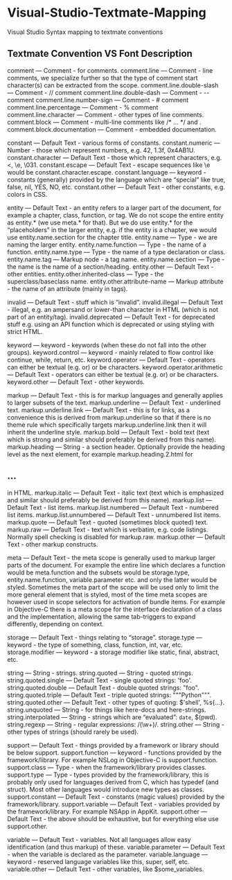 # Visual-Studio-Textmate-Mapping
Visual Studio Syntax mapping to textmate conventions

Textmate Convention                  VS Font                 Description
------------------------------------------------------------------------
comment                             — Comment              - for comments.
comment.line                        — Comment              - line comments, we specialize further so that the type of comment start character(s) can be extracted from the scope. 
comment.line.double-slash           — Comment              - // comment
comment.line.double-dash            — Comment              - -- comment
comment.line.number-sign            — Comment              - # comment
comment.line.percentage             — Comment              - % comment
comment.line.character              — Comment              - other types of line comments.
comment.block                       — Comment              - multi-line comments like /* … */ and <!-- … -->. 
comment.block.documentation         — Comment              - embedded documentation.

constant                            — Default Text         - various forms of constants.
constant.numeric                    — Number               - those which represent numbers, e.g. 42, 1.3f, 0x4AB1U.
constant.character                  — Default Text         - those which represent characters, e.g. &lt;, \e, \031. 
constant.escape                     — Default Text         - escape sequences like \e would be constant.character.escape.
constant.language                   — keyword              - constants (generally) provided by the language which are “special” like true, false, nil, YES, NO, etc.
constant.other                      — Default Text         - other constants, e.g. colors in CSS.

entity                              — Default Text         - an entity refers to a larger part of the document, for example a chapter, class, function, or tag. We do not scope the entire entity as entity.* (we use meta.* for that). But we do use entity.* for the “placeholders” in the larger entity, e.g. if the entity is a chapter, we would use entity.name.section for the chapter title.
entity.name                         — Type                 - we are naming the larger entity. 
entity.name.function                — Type                 - the name of a function.
entity.name.type                    — Type                 - the name of a type declaration or class.
entity.name.tag                     — Markup node          - a tag name.
entity.name.section                 — Type                 - the name is the name of a section/heading.
entity.other                        — Default Text         - other entities. 
entity.other.inherited-class        — Type                 - the superclass/baseclass name.
entity.other.attribute-name         — Markup attribute     - the name of an attribute (mainly in tags).

invalid                             — Default Text         - stuff which is “invalid”.
invalid.illegal                     — Default Text         - illegal, e.g. an ampersand or lower-than character in HTML (which is not part of an entity/tag).
invalid.deprecated                  — Default Text         - for deprecated stuff e.g. using an API function which is deprecated or using styling with strict HTML.

keyword                             — keyword              - keywords (when these do not fall into the other groups).
keyword.control                     — keyword              - mainly related to flow control like continue, while, return, etc.
keyword.operator                    — Default Text         - operators can either be textual (e.g. or) or be characters.
keyword.operator.arithmetic         — Default Text         - operators can either be textual (e.g. or) or be characters.
keyword.other                       — Default Text         - other keywords.

markup                              — Default Text         - this is for markup languages and generally applies to larger subsets of the text.
markup.underline                    — Default Text         - underlined text. 
markup.underline.link               — Default Text         - this is for links, as a convenience this is derived from markup.underline so that if there is no theme rule which specifically targets markup.underline.link then it will inherit the underline style.
markup.bold                         — Default Text         - bold text (text which is strong and similar should preferably be derived from this name).
markup.heading                      — String               - a section header. Optionally provide the heading level as the next element, for example markup.heading.2.html for <h2>…</h2> in HTML.
markup.italic                       — Default Text         - italic text (text which is emphasized and similar should preferably be derived from this name).
markup.list                         — Default Text         - list items. 
markup.list.numbered                — Default Text         - numbered list items.
markup.list.unnumbered              — Default Text         - unnumbered list items.
markup.quote                        — Default Text         - quoted (sometimes block quoted) text.
markup.raw                          — Default Text         - text which is verbatim, e.g. code listings. Normally spell checking is disabled for markup.raw.
markup.other                        — Default Text         - other markup constructs.

meta                                — Default Text         - the meta scope is generally used to markup larger parts of the document. For example the entire line which declares a function would be meta.function and the subsets would be storage.type, entity.name.function, variable.parameter etc. and only the latter would be styled. Sometimes the meta part of the scope will be used only to limit the more general element that is styled, most of the time meta scopes are however used in scope selectors for activation of bundle items. For example in Objective-C there is a meta scope for the interface declaration of a class and the implementation, allowing the same tab-triggers to expand differently, depending on context.

storage                             — Default Text         - things relating to “storage”.
storage.type                        — keyword              - the type of something, class, function, int, var, etc.
storage.modifier                    — keyword              - a storage modifier like static, final, abstract, etc.

string                              — String               - strings.
string.quoted                       — String               - quoted strings. 
string.quoted.single                — Default Text         - single quoted strings: 'foo'.
string.quoted.double                — Default Text         - double quoted strings: "foo".
string.quoted.triple                — Default Text         - triple quoted strings: """Python""".
string.quoted.other                 — Default Text         - other types of quoting: $'shell', %s{...}.
string.unquoted                     — String               - for things like here-docs and here-strings.
string.interpolated                 — String               - strings which are “evaluated”: `date`, $(pwd).
string.regexp                       — String               - regular expressions: /(\w+)/.
string.other                        — String               - other types of strings (should rarely be used).

support                             — Default Text         - things provided by a framework or library should be below support.
support.function                    — keyword              - functions provided by the framework/library. For example NSLog in Objective-C is support.function.
support.class                       — Type                 - when the framework/library provides classes.
support.type                        — Type                 - types provided by the framework/library, this is probably only used for languages derived from C, which has typedef (and struct). Most other languages would introduce new types as classes.
support.constant                    — Default Text         - constants (magic values) provided by the framework/library.
support.variable                    — Default Text         - variables provided by the framework/library. For example NSApp in AppKit.
support.other                       — Default Text         - the above should be exhaustive, but for everything else use support.other.

variable                            — Default Text         - variables. Not all languages allow easy identification (and thus markup) of these.
variable.parameter                  — Default Text         - when the variable is declared as the parameter.
variable.language                   — keyword              - reserved language variables like this, super, self, etc.
variable.other                      — Default Text         - other variables, like $some_variables.
